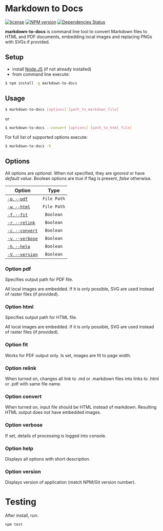 # Markdown to Docs

[![license](https://img.shields.io/github/license/dlvoy/markdown-to-docs.svg)](https://github.com/dlvoy/markdown-to-docs/blob/master/LICENSE)
[![NPM version](http://img.shields.io/npm/v/markdown-to-docs.svg?style=flat)](https://www.npmjs.com/package/markdown-to-docs)
[![Dependencies Status](http://img.shields.io/david/dlvoy/markdown-to-docs.svg?style=flat)](https://david-dm.org/dlvoy/markdown-to-docs)

**markdown-to-docs** is command line tool to convert Markdown files to HTML and PDF documents, embedding local images and replacing PNGs with SVGs if provided.


## Setup

* install [Node.JS](https://nodejs.org) (if not already installed)
* from command line execute:

```sh
$ npm install -g markdown-to-docs 
``` 

## Usage

```sh
$ markdown-to-docs [options] [path_to_markdown_file]
``` 

or

```sh
$ markdown-to-docs --convert [options] [path_to_html_file]
``` 


For full list of supported options execute:
```sh
$ markdown-to-docs -h
``` 

## Options

All options are *optional*. When not specified, they are *ignored* or have *default value*.
Boolean options are *true* if flag is present, *false* otherwise.

Option                                   | Type        
---                                      | :---:              
[`-p`, `--pdf`](#option-pdf)             | `File Path`  
[`-w`, `--html`](#option-html)           | `File Path`  
[`-f`, `--fit`](#option-fit)             | `Boolean` 
[`-r`, `--relink`](#option-relink)       | `Boolean`    
[`-c`, `--convert`](#option-convert)     | `Boolean`    
[`-v`, `--verbose`](#option-verbose)     | `Boolean`    
[`-h`, `--help`](#option-help)           | `Boolean`   
[`-V`, `--version`](#option-version)     | `Boolean`   

### Option pdf

Specifies output path for PDF file.

All local images are embedded. If it is only possible, SVG are used instead of raster files
(if provided).

### Option html

Specifies output path for HTML file.

All local images are embedded. If it is only possible, SVG are used instead of raster files
(if provided).

### Option fit

Works for PDF output only. Is set, images are fit to page width.

### Option relink

When turned on, changes all link to .md or .markdown files into links to .html or .pdf with same file name.

### Option convert

When turned on, input file should be HTML instead of markdown. Resulting HTML output does not have embedded images.

### Option verbose

If set, details of processing is logged into console.

### Option help

Displays all options with short description.

### Option version

Displays version of application (match NPM/Git version number).

# Testing

After install, run: 
    
    npm test

